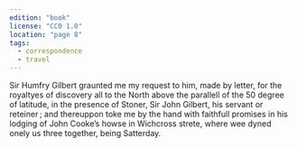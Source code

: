 ```yaml
---
edition: "book"
license: "CC0 1.0"
location: "page 8"
tags:
  - correspondence
  - travel
---
```

Sir Humfry Gilbert graunted me my request to him, made by
letter, for the royaltyes of discovery all to the North above the
parallell of the 50 degree of latitude, in the presence of Stoner,
Sir John Gilbert, his servant or reteiner ; and thereuppon toke
me by the hand with faithfull promises in his lodging of John
Cooke’s howse in Wichcross strete, where wee dyned onely us three
together, being Satterday.
